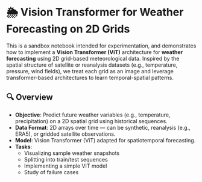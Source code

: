 # 🌦️ Vision Transformer for Weather Forecasting on 2D Grids

This is a sandbox notebook intended for experimentation, and demonstrates how to implement a **Vision Transformer (ViT)** architecture for **weather forecasting** using 2D grid-based meteorological data. Inspired by the spatial structure of satellite or reanalysis datasets (e.g., temperature, pressure, wind fields), we treat each grid as an image and leverage transformer-based architectures to learn temporal-spatial patterns.

## 🔍 Overview

- **Objective**: Predict future weather variables (e.g., temperature, precipitation) on a 2D spatial grid using historical sequences.
- **Data Format**: 2D arrays over time — can be synthetic, reanalysis (e.g., ERA5), or gridded satellite observations.
- **Model**: Vision Transformer (ViT) adapted for spatiotemporal forecasting.
- **Tasks**:
  - Visualizing sample weather snapshots
  - Splitting into train/test sequences
  - Implementing a simple ViT model
  - Study of failure cases

